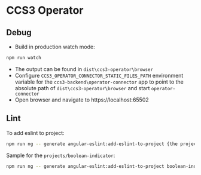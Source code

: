 # CCS3 Operator

## Debug
- Build in production watch mode:
```bash
npm run watch
```
- The output can be found in `dist\ccs3-operator\browser`
- Configure `CCS3_OPERATOR_CONNECTOR_STATIC_FILES_PATH` environment variable for the `ccs3-backend\operator-connector` app to point to the absolute path of `dist\ccs3-operator\browser` and start `operator-connector`
- Open browser and navigate to https://localhost:65502

## Lint
To add eslint to project:
```bash
npm run ng -- generate angular-eslint:add-eslint-to-project {the project name as specified in angular.json}
```
Sample for the `projects/boolean-indicator`:
```bash 
npm run ng -- generate angular-eslint:add-eslint-to-project boolean-indicator
```
